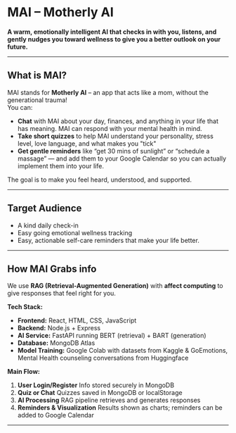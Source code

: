 # MAI – Motherly AI 

**A warm, emotionally intelligent AI that checks in with you, listens, and gently nudges you toward wellness to give you a better outlook on your future.**

---

## What is MAI?
MAI stands for **Motherly AI** – an app that acts like a mom, without the generational trauma!   
You can:
- **Chat** with MAI about your day, finances, and anything in your life that has meaning. MAI can respond with your mental health in mind.  
- **Take short quizzes** to help MAI understand your personality, stress level, love language, and what makes you "tick" 
- **Get gentle reminders** like “get 30 mins of sunlight” or “schedule a massage” — and add them to your Google Calendar so you can actually implement them into your life. 

The goal is to  make you feel heard, understood, and supported.

---

## Target Audience

- A kind daily check-in
- Easy going emotional wellness tracking
- Easy, actionable self-care reminders that make your life better. 

---

##  How MAI Grabs info
We use **RAG (Retrieval-Augmented Generation)** with **affect computing** to give responses that feel right for you.

**Tech Stack:**
- **Frontend:** React, HTML, CSS, JavaScript
- **Backend:** Node.js + Express
- **AI Service:** FastAPI running BERT (retrieval) + BART (generation)
- **Database:** MongoDB Atlas
- **Model Training:** Google Colab with datasets from Kaggle & GoEmotions, Mental Health counseling conversations from Huggingface

**Main Flow:**
1. **User Login/Register** Info stored securely in MongoDB  
2. **Quiz or Chat**  Quizzes saved in MongoDB or localStorage  
3. **AI Processing** RAG pipeline retrieves and generates responses  
4. **Reminders & Visualization**  Results shown as charts; reminders can be added to Google Calendar  

---
